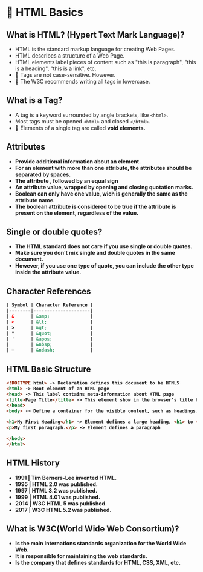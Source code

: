 # 📃 HTML Basics

## What is HTML? (Hypert Text Mark Language)?

- HTML is the standard markup language for creating Web Pages.
- HTML describes a structure of a Web Page.
- HTML elements label pieces of content such as "this is paragraph", "this is a heading", "this is a link", etc.
- 👀 Tags are not case-sensitive. However.
- 📝 The W3C recommends writing all tags in lowercase.

## What is a Tag?

- A tag is a keyword surrounded by angle brackets, like `<html>`.
- Most tags must be opened `<html>` and closed `</html>`.
- 👀 Elements of a single tag are called <strong>void elements<strong/>.

## Attributes

- Provide additional information about an element.
- For an element with more than one attribute, the attributes should be separated by spaces.
- The attribute , followed by an equal sign
- An attribute value, wrapped by opening and closing quotation marks.
- Boolean can only have one value, wich is generally the same as the attribute name.
- The boolean attribute is considered to be true if the attribute is present on the element, regardless of the value.


## Single or double quotes?

- The HTML standard does not care if you use single or double quotes.
- Make sure you don't mix single and double quotes in the same document.
- However, if you use one type of quote, you can include the other type inside the attribute value.

## Character References

```html
| Symbol | Character Reference |
|--------|---------------------|
| &      | &amp;               |
| <      | &lt;                |
| >      | &gt;                |
| "      | &quot;              |
| '      | &apos;              |
|        | &nbsp;              |
| –      | &ndash;             |
```

## HTML Basic Structure

```html
<!DOCTYPE html> -> Declaration defines this document to be HTML5
<html> -> Root element of an HTML page
<head> -> This label contains meta-information about HTML page
<title>Page Title</title> -> This element show in the browser's title bar
</head>
<body> -> Define a container for the visible content, such as headings, paragraphs, images, hyperlinks, etc.

<h1>My First Heading</h1> -> Element defines a large heading, <h1> to <h6> are headings
<p>My first paragraph.</p> -> Element defines a paragraph

</body>
</html>
```
## HTML History

- 1991 | Tim Berners-Lee invented HTML.
- 1995 | HTML 2.0 was published.
- 1997 | HTML 3.2 was published.
- 1999 | HTML 4.01 was published.
- 2014 | W3C HTML 5 was published.
- 2017 | W3C HTML 5.2 was published.

## What is W3C(World Wide Web Consortium)?

- Is the main internations standards organization for the World Wide Web.
- It is responsible for maintaining the web standards.
- Is the company that defines standards for HTML, CSS, XML, etc.
